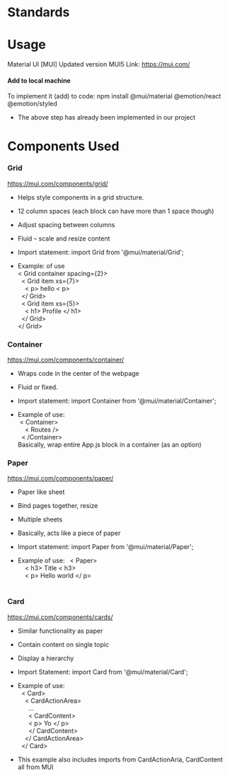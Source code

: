 # Standards

# Usage
Material UI [MUI]
Updated version MUI5 
Link: https://mui.com/
#### Add to local machine 
To implement it (add) to code:  npm install @mui/material @emotion/react @emotion/styled
-	The above step has already been implemented in our project
# Components Used
### Grid
https://mui.com/components/grid/ 
-	Helps style components in a grid structure. 
-	12 column spaces (each block can have more than 1 space though)
-	Adjust spacing between columns
-	Fluid – scale and resize content

-	Import statement: import Grid from '@mui/material/Grid';
-	Example: of use  
            < Grid container spacing={2}>  
           &nbsp;     < Grid item xs={7}>  
	&nbsp;	&nbsp; < p> hello < p>  
        &nbsp;        </ Grid>  
        &nbsp;        < Grid item xs={5}>  
        &nbsp;   &nbsp;             < h1> Profile </ h1>  
        &nbsp;        </ Grid>   
</ Grid>    
 ### Container
 https://mui.com/components/container/
-	Wraps code in the center of the webpage 
-	Fluid or fixed.   
  
-	Import statement: import Container from '@mui/material/Container';
-	Example of use:    
&nbsp;< Container>  
&nbsp;  &nbsp;  < Routes />  
&nbsp;    	< /Container>  
Basically, wrap entire App.js block in a container (as an option)


### Paper
 https://mui.com/components/paper/
-	Paper like sheet
-	Bind pages together, resize 
-	Multiple sheets
-	Basically, acts like a piece of paper

-	Import statement: import Paper from '@mui/material/Paper';
-	Example of use: 
&nbsp; < Paper>  
&nbsp; &nbsp;    < h3> Title < h3>  
&nbsp; &nbsp;	 < p> Hello world </ p>   
&nbsp; </Paper>  
### Card 
 https://mui.com/components/cards/ 
-	Similar functionality as paper
-	Contain content on single topic 
-	Display a hierarchy   
  
-	Import Statement: import Card from '@mui/material/Card';
-	Example of use:   
&nbsp; < Card>  
&nbsp; &nbsp; < CardActionArea>  
&nbsp; &nbsp; &nbsp; …  
&nbsp; &nbsp; &nbsp; < CardContent>  
&nbsp; &nbsp; &nbsp; < p> Yo </ p>  
&nbsp; &nbsp; &nbsp; </ CardContent>  
&nbsp; &nbsp;  </ CardActionArea>  
&nbsp; </ Card>   
-	This example also includes imports from CardActionAria, CardContent all from MUI
